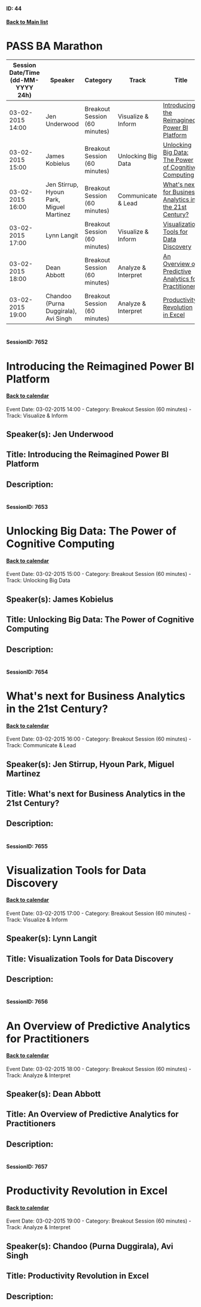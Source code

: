 #### ID: 44
#### [Back to Main list](index.md)
# PASS BA Marathon
Session Date/Time (dd-MM-YYYY 24h)|Speaker|Category|Track|Title
---|---|---|---|---
03-02-2015 14:00|Jen Underwood|Breakout Session (60 minutes)|Visualize & Inform|[Introducing the Reimagined Power BI Platform ](#sessionid-7652)
03-02-2015 15:00|James Kobielus|Breakout Session (60 minutes)|Unlocking Big Data|[Unlocking Big Data: The Power of Cognitive Computing](#sessionid-7653)
03-02-2015 16:00|Jen Stirrup, Hyoun Park, Miguel Martinez|Breakout Session (60 minutes)|Communicate & Lead|[What's next for Business Analytics in the 21st Century? ](#sessionid-7654)
03-02-2015 17:00|Lynn Langit|Breakout Session (60 minutes)|Visualize & Inform|[Visualization Tools for Data Discovery](#sessionid-7655)
03-02-2015 18:00|Dean Abbott|Breakout Session (60 minutes)|Analyze & Interpret|[An Overview of Predictive Analytics for Practitioners](#sessionid-7656)
03-02-2015 19:00|Chandoo (Purna Duggirala), Avi Singh|Breakout Session (60 minutes)|Analyze & Interpret|[Productivity Revolution in Excel](#sessionid-7657)
# 
#### SessionID: 7652
# Introducing the Reimagined Power BI Platform 
#### [Back to calendar](#id-44)
Event Date: 03-02-2015 14:00 - Category: Breakout Session (60 minutes) - Track: Visualize & Inform
## Speaker(s): Jen Underwood
## Title: Introducing the Reimagined Power BI Platform 
## Description:
### 
# 
#### SessionID: 7653
# Unlocking Big Data: The Power of Cognitive Computing
#### [Back to calendar](#id-44)
Event Date: 03-02-2015 15:00 - Category: Breakout Session (60 minutes) - Track: Unlocking Big Data
## Speaker(s): James Kobielus
## Title: Unlocking Big Data: The Power of Cognitive Computing
## Description:
### 
# 
#### SessionID: 7654
# What's next for Business Analytics in the 21st Century? 
#### [Back to calendar](#id-44)
Event Date: 03-02-2015 16:00 - Category: Breakout Session (60 minutes) - Track: Communicate & Lead
## Speaker(s): Jen Stirrup, Hyoun Park, Miguel Martinez
## Title: What's next for Business Analytics in the 21st Century? 
## Description:
### 
# 
#### SessionID: 7655
# Visualization Tools for Data Discovery
#### [Back to calendar](#id-44)
Event Date: 03-02-2015 17:00 - Category: Breakout Session (60 minutes) - Track: Visualize & Inform
## Speaker(s): Lynn Langit
## Title: Visualization Tools for Data Discovery
## Description:
### 
# 
#### SessionID: 7656
# An Overview of Predictive Analytics for Practitioners
#### [Back to calendar](#id-44)
Event Date: 03-02-2015 18:00 - Category: Breakout Session (60 minutes) - Track: Analyze & Interpret
## Speaker(s): Dean Abbott
## Title: An Overview of Predictive Analytics for Practitioners
## Description:
### 
# 
#### SessionID: 7657
# Productivity Revolution in Excel
#### [Back to calendar](#id-44)
Event Date: 03-02-2015 19:00 - Category: Breakout Session (60 minutes) - Track: Analyze & Interpret
## Speaker(s): Chandoo (Purna Duggirala), Avi Singh
## Title: Productivity Revolution in Excel
## Description:
### 
